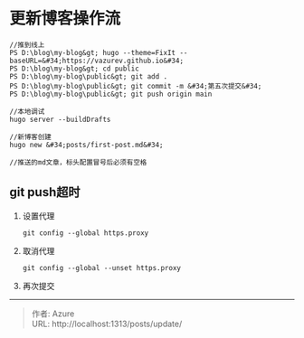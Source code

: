 # 更新博客操作流




```shell
//推到线上
PS D:\blog\my-blog&gt; hugo --theme=FixIt --baseURL=&#34;https://vazurev.github.io&#34;
PS D:\blog\my-blog&gt; cd public
PS D:\blog\my-blog\public&gt; git add .
PS D:\blog\my-blog\public&gt; git commit -m &#34;第五次提交&#34;
PS D:\blog\my-blog\public&gt; git push origin main

//本地调试
hugo server --buildDrafts

//新博客创建
hugo new &#34;posts/first-post.md&#34;

//推送的md文章，标头配置冒号后必须有空格
```



## git push超时

1. 设置代理

   ```
   git config --global https.proxy
   ```

2. 取消代理

   ```
   git config --global --unset https.proxy
   ```

3. 再次提交



---

> 作者: Azure  
> URL: http://localhost:1313/posts/update/  

